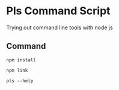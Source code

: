 # Pls Command Script
Trying out command line tools with node js

## Command
```
npm install

npm link

pls --help
```